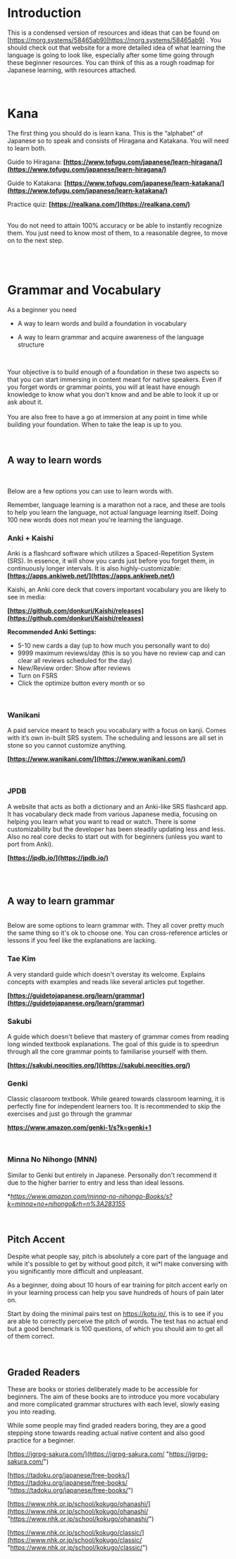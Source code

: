 # Introduction

This is a condensed version of resources and ideas that can be found on [https://morg.systems/58465ab9](https://morg.systems/58465ab9) . You should check out that website for a more detailed idea of what learning the language is going to look like, especially after some time going through these beginner resources. You can think of this as a rough roadmap for Japanese learning, with resources attached.
<br>
<br>
<br>


# Kana

The first thing you should do is learn kana. This is the “alphabet” of Japanese so to speak and consists of Hiragana and Katakana. You will need to learn both.

  

Guide to Hiragana: **[https://www.tofugu.com/japanese/learn-hiragana/](https://www.tofugu.com/japanese/learn-hiragana/)**

  

Guide to Katakana: **[https://www.tofugu.com/japanese/learn-katakana/](https://www.tofugu.com/japanese/learn-katakana/)**
  

Practice quiz: **[https://realkana.com/](https://realkana.com/)**
<br>
<br>

You do not need to attain 100% accuracy or be able to instantly recognize them. You just need to know most of them, to a reasonable degree, to move on to the next step.

<br>
<br>


# Grammar and Vocabulary

As a beginner you need

  

-   A way to learn words and build a foundation in vocabulary  
      
    
-   A way to learn grammar and acquire awareness of the language structure
<br>

Your objective is to build enough of a foundation in these two aspects so that you can start immersing in content meant for native speakers. Even if you forget words or grammar points, you will at least have enough knowledge to know what you don't know and and be able to look it up or ask about it. 
<br>
<br>
You are also free to have a go at immersion at any point in time while building your foundation. When to take the leap is up to you.

<br>

## A way to learn words
  <br>

Below are a few options you can use to learn words with. 

Remember, language learning is a marathon not a race, and these are tools to help you learn the language, not actual language learning itself. Doing 100 new words does not mean you're learning the language.
  <br>
  

### Anki + Kaishi

Anki is a flashcard software which utilizes a Spaced-Repetition System (SRS). In essence, it will show you cards just before you forget them, in continuously longer intervals. It is also highly-customizable:  
**[https://apps.ankiweb.net/](https://apps.ankiweb.net/)**

Kaishi, an Anki core deck that covers important vocabulary you are likely to see in media:

**[https://github.com/donkuri/Kaishi/releases](https://github.com/donkuri/Kaishi/releases)**

**Recommended Anki Settings:**
- 5-10 new cards a day (up to how much you personally want to do)
- 9999 maximum reviews/day  (this is so you have no review cap and can clear all reviews scheduled for the day)
- New/Review order: Show after reviews  
- Turn on FSRS 
- Click the optimize button every month or so

<br>

### Wanikani

A paid service meant to teach you vocabulary with a focus on kanji. Comes with it’s own in-built SRS system. The scheduling and lessons are all set in stone so you cannot customize anything.

  

**[https://www.wanikani.com/](https://www.wanikani.com/)**

<br>


### JPDB

A website that acts as both a dictionary and an Anki-like SRS flashcard app. It has vocabulary deck made from various Japanese media, focusing on helping you learn what you want to read or watch. There is some customizability but the developer has been steadily updating less and less. Also no real core decks to start out with for beginners (unless you want to port from Anki).

  

**[https://jpdb.io/](https://jpdb.io/)**

<br>
<br>


## A way to learn grammar
  <br>
Below are some options to learn grammar with. They all cover pretty much the same thing so it's ok to choose one. You can cross-reference articles or lessons if you feel like the explanations are lacking.

<br>

### Tae Kim

A very standard guide which doesn't overstay its welcome. Explains concepts with examples and reads like several articles put together.




**[https://guidetojapanese.org/learn/grammar](https://guidetojapanese.org/learn/grammar)**
  <br>


### Sakubi

A guide which doesn't believe that mastery of grammar comes from reading long winded textbook explanations. The goal of this guide is to speedrun through all the core grammar points to familiarise yourself with them.



**[https://sakubi.neocities.org/](https://sakubi.neocities.org/)**
  <br>



### Genki


Classic classroom textbook. While geared towards classroom learning, it is perfectly fine for independent learners too. It is recommended to skip the exercises and just go through the grammar

  
**https://www.amazon.com/genki-1/s?k=genki+1**

<br>

### Minna No Nihongo (MNN)

Similar to Genki but entirely in Japanese. Personally don't recommend it due to the higher barrier to entry and less than ideal lessons.

**https://www.amazon.com/minna-no-nihongo-Books/s?k=minna+no+nihongo&rh=n%3A283155*

<br>


## Pitch Accent

Despite what people say, pitch is absolutely a core part of the language and while it's possible to get by without good pitch, it wi*l make conversing with you significantly more difficult and unpleasant. 

As a beginner, doing about 10 hours of ear training for pitch accent early on in your learning process can help you save hundreds of hours of pain later on.

Start by doing the minimal pairs test on https://kotu.io/, this is to see if you are able to correctly perceive the pitch of words. The test has no actual end but a good benchmark is 100 questions, of which you should aim to get all of them correct. 

<br>

## Graded Readers

These are books or stories deliberately made to be accessible for beginners. The aim of these books are to introduce you more vocabulary and more complicated grammar structures with each level, slowly easing you into reading. 

While some people may find graded readers boring, they are a good stepping stone towards reading actual native content and also good practice for a beginner.

  
 [https://jgrpg-sakura.com/](https://jgrpg-sakura.com/ "https://jgrpg-sakura.com/") 
   
[https://tadoku.org/japanese/free-books/](https://tadoku.org/japanese/free-books/ "https://tadoku.org/japanese/free-books/") 

 [https://www.nhk.or.jp/school/kokugo/ohanashi/](https://www.nhk.or.jp/school/kokugo/ohanashi/ "https://www.nhk.or.jp/school/kokugo/ohanashi/") 
 
  [https://www.nhk.or.jp/school/kokugo/classic/](https://www.nhk.or.jp/school/kokugo/classic/ "https://www.nhk.or.jp/school/kokugo/classic/") 
